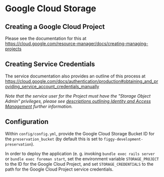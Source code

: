 # Google Cloud Storage

## Creating a Google Cloud Project
Please see the documentation for this at https://cloud.google.com/resource-manager/docs/creating-managing-projects

## Creating Service Credentials
The service documentation also provides an outline of this process at https://cloud.google.com/docs/authentication/production#obtaining_and_providing_service_account_credentials_manually

*Note that the service user for the Project must have the "Storage Object Admin" privileges, please see [descriptions outlining Identity and Access Management](https://cloud.google.com/iam/docs/understanding-roles#storage-roles) further information.*

## Configuration
Within `config/config.yml`, provide the Google Cloud Storage Bucket ID for the `preservation_bucket` (by default this is set to `figgy-development-preservation`).

In order to deploy the application (e. g. invoking `bundle exec rails server` or `bundle exec foreman start`, set the environment variable `STORAGE_PROJECT` to the ID for the Google Cloud Project, and set `STORAGE_CREDENTIALS` to the path for the Google Cloud Project service credentials.
